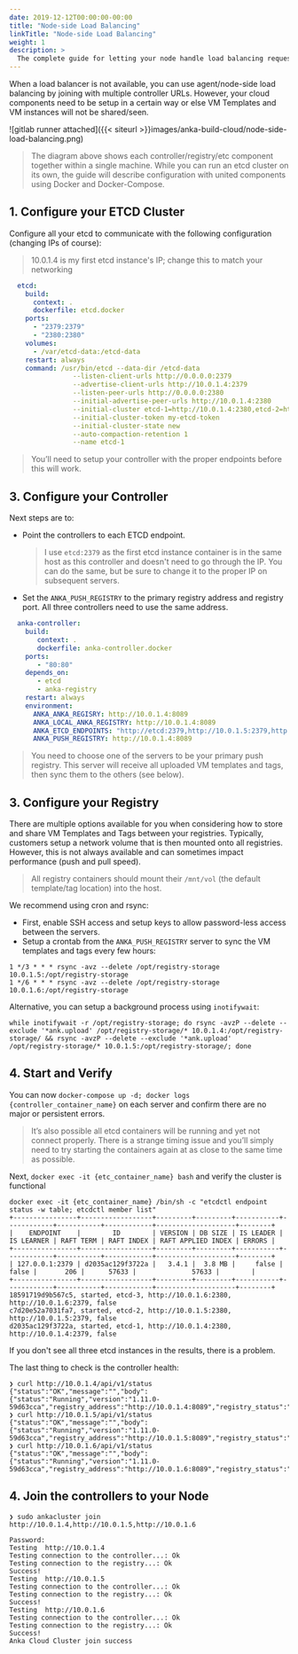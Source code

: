 ```yaml
---
date: 2019-12-12T00:00:00-00:00
title: "Node-side Load Balancing"
linkTitle: "Node-side Load Balancing"
weight: 1
description: >
  The complete guide for letting your node handle load balancing requests to the Controller
---
```


When a load balancer is not available, you can use agent/node-side load balancing by joining with multiple controller URLs. However, your cloud components need to be setup in a certain way or else VM Templates and VM instances will not be shared/seen.

![gitlab runner attached]({{< siteurl >}}images/anka-build-cloud/node-side-load-balancing.png)

> The diagram above shows each controller/registry/etc component together within a single machine. While you can run an etcd cluster on its own, the guide will describe configuration with united components using Docker and Docker-Compose.

## 1. Configure your ETCD Cluster

Configure all your etcd to communicate with the following configuration (changing IPs of course):

> 10.0.1.4 is my first etcd instance's IP; change this to match your networking

```yaml
  etcd:
    build:
      context: .
      dockerfile: etcd.docker
    ports:
      - "2379:2379"
      - "2380:2380"
    volumes:
      - /var/etcd-data:/etcd-data
    restart: always
    command: /usr/bin/etcd --data-dir /etcd-data
                --listen-client-urls http://0.0.0.0:2379
                --advertise-client-urls http://10.0.1.4:2379
                --listen-peer-urls http://0.0.0.0:2380
                --initial-advertise-peer-urls http://10.0.1.4:2380
                --initial-cluster etcd-1=http://10.0.1.4:2380,etcd-2=http://10.0.1.5:2380,etcd-3=http://10.0.1.6:2380
                --initial-cluster-token my-etcd-token
                --initial-cluster-state new
                --auto-compaction-retention 1
                --name etcd-1
```

> You’ll need to setup your controller with the proper endpoints before this will work.

## 3. Configure your Controller

Next steps are to:

- Point the controllers to each ETCD endpoint. 
    > I use `etcd:2379` as the first etcd instance container is in the same host as this controller and doesn't need to go through the IP. You can do the same, but be sure to change it to the proper IP on subsequent servers.
- Set the `ANKA_PUSH_REGISTRY` to the primary registry address and registry port. All three controllers need to use the same address.

```yaml
  anka-controller:
    build:
       context: .
       dockerfile: anka-controller.docker
    ports:
       - "80:80"
    depends_on:
       - etcd
       - anka-registry
    restart: always
    environment:
      ANKA_ANKA_REGISRY: http://10.0.1.4:8089
      ANKA_LOCAL_ANKA_REGISTRY: http://10.0.1.4:8089
      ANKA_ETCD_ENDPOINTS: "http://etcd:2379,http://10.0.1.5:2379,http://10.0.1.6:2379"
      ANKA_PUSH_REGISTRY: http://10.0.1.4:8089
```

> You need to choose one of the servers to be your primary push registry. This server will receive all uploaded VM templates and tags, then sync them to the others (see below).


## 3. Configure your Registry

There are multiple options available for you when considering how to store and share VM Templates and Tags between your registries. Typically, customers setup a network volume that is then mounted onto all registries. However, this is not always available and can sometimes impact performance (push and pull speed).

> All registry containers should mount their `/mnt/vol` (the default template/tag location) into the host.

We recommend using cron and rsync:

- First, enable SSH access and setup keys to allow password-less access between the servers.
- Setup a crontab from the `ANKA_PUSH_REGISTRY` server to sync the VM templates and tags every few hours:

```shell
1 */3 * * * rsync -avz --delete /opt/registry-storage 10.0.1.5:/opt/registry-storage
1 */6 * * * rsync -avz --delete /opt/registry-storage 10.0.1.6:/opt/registry-storage
```

Alternative, you can setup a background process using `inotifywait`: 

```shell
while inotifywait -r /opt/registry-storage; do rsync -avzP --delete --exclude '*ank.upload' /opt/registry-storage/* 10.0.1.4:/opt/registry-storage/ && rsync -avzP --delete --exclude '*ank.upload' /opt/registry-storage/* 10.0.1.5:/opt/registry-storage/; done
```

## 4. Start and Verify

You can now `docker-compose up -d; docker logs {controller_container_name}` on each server and confirm there are no major or persistent errors.

> It’s also possible all etcd containers will be running and yet not connect properly. There is a strange timing issue and you’ll simply need to try starting the containers again at as close to the same time as possible.

Next, `docker exec -it {etc_container_name} bash` and verify the cluster is functional

```shell
docker exec -it {etc_container_name} /bin/sh -c "etcdctl endpoint status -w table; etcdctl member list"
+----------------+------------------+---------+---------+-----------+------------+-----------+------------+--------------------+--------+
|    ENDPOINT    |        ID        | VERSION | DB SIZE | IS LEADER | IS LEARNER | RAFT TERM | RAFT INDEX | RAFT APPLIED INDEX | ERRORS |
+----------------+------------------+---------+---------+-----------+------------+-----------+------------+--------------------+--------+
| 127.0.0.1:2379 | d2035ac129f3722a |   3.4.1 |  3.8 MB |     false |      false |       206 |      57633 |              57633 |        |
+----------------+------------------+---------+---------+-----------+------------+-----------+------------+--------------------+--------+
18591719d9b567c5, started, etcd-3, http://10.0.1.6:2380, http://10.0.1.6:2379, false
c7d20e52a7031fa7, started, etcd-2, http://10.0.1.5:2380, http://10.0.1.5:2379, false
d2035ac129f3722a, started, etcd-1, http://10.0.1.4:2380, http://10.0.1.4:2379, false
```

If you don't see all three etcd instances in the results, there is a problem.

The last thing to check is the controller health:

```shell
❯ curl http://10.0.1.4/api/v1/status
{"status":"OK","message":"","body":{"status":"Running","version":"1.11.0-59d63cca","registry_address":"http://10.0.1.4:8089","registry_status":"Running","license":"basic"}}
❯ curl http://10.0.1.5/api/v1/status
{"status":"OK","message":"","body":{"status":"Running","version":"1.11.0-59d63cca","registry_address":"http://10.0.1.5:8089","registry_status":"Running","license":"basic"}}
❯ curl http://10.0.1.6/api/v1/status
{"status":"OK","message":"","body":{"status":"Running","version":"1.11.0-59d63cca","registry_address":"http://10.0.1.6:8089","registry_status":"Running","license":"basic"}}
```

## 4. Join the controllers to your Node

```shell
❯ sudo ankacluster join http://10.0.1.4,http://10.0.1.5,http://10.0.1.6

Password:
Testing  http://10.0.1.4
Testing connection to the controller...: Ok
Testing connection to the registry...: Ok
Success!
Testing  http://10.0.1.5
Testing connection to the controller...: Ok
Testing connection to the registry...: Ok
Success!
Testing  http://10.0.1.6
Testing connection to the controller...: Ok
Testing connection to the registry...: Ok
Success!
Anka Cloud Cluster join success
```